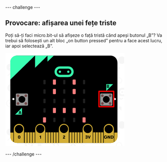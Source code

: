 \--- challenge \---

## Provocare: afișarea unei fețe triste

Poți să-ți faci micro.bit-ul să afișeze o față tristă când apeși butonul „B”? Va trebui să folosești un alt bloc „on button pressed” pentru a face acest lucru, iar apoi selectează „B”.

![captură de ecran](images/badge-sad-emulator.png)

\--- /challenge \---